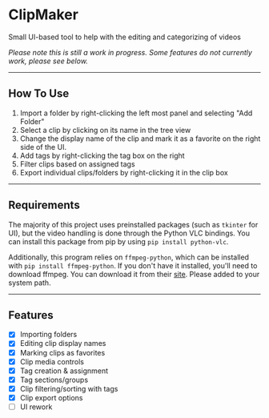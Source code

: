 # ClipMaker
Small UI-based tool to help with the editing and categorizing of videos

*Please note this is still a work in progress. Some features do not currently work, please see below.*

---

## How To Use

1. Import a folder by right-clicking the left most panel and selecting "Add Folder"
2. Select a clip by clicking on its name in the tree view
3. Change the display name of the clip and mark it as a favorite on the right side of the UI.
4. Add tags by right-clicking the tag box on the right
5. Filter clips based on assigned tags
6. Export individual clips/folders by right-clicking it in the clip box

---

## Requirements

The majority of this project uses preinstalled packages (such as `tkinter` for UI), but the video handling is done through the Python VLC bindings. You can install this package from pip by using `pip install python-vlc`.

Additionally, this program relies on `ffmpeg-python`, which can be installed with `pip install ffmpeg-python`. If you don't have it installed, you'll need to download ffmpeg. You can download it from their [site](https://ffmpeg.org/download.html). Please added to your system path.

---
## Features
- [x] Importing folders
- [x] Editing clip display names
- [x] Marking clips as favorites
- [x] Clip media controls
- [x] Tag creation & assignment
- [x] Tag sections/groups
- [x] Clip filtering/sorting with tags
- [x] Clip export options
- [ ] UI rework